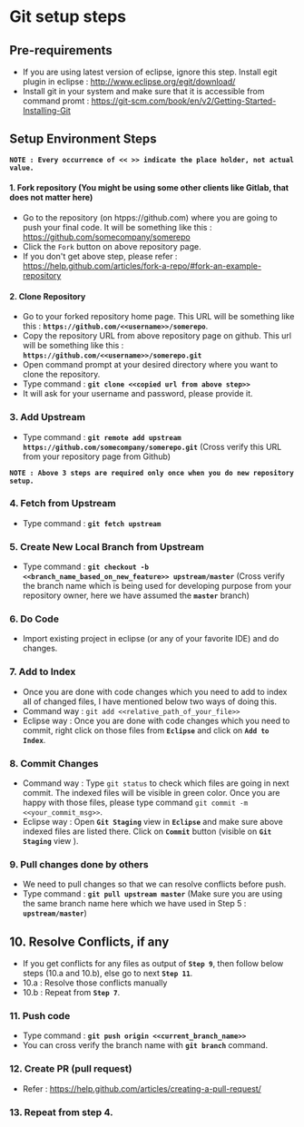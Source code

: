 # Git setup steps

## Pre-requirements
* If you are using latest version of eclipse, ignore this step. Install egit plugin in eclipse : http://www.eclipse.org/egit/download/
* Install git in your system and make sure that it is accessible from command promt : https://git-scm.com/book/en/v2/Getting-Started-Installing-Git

## Setup Environment Steps
**`NOTE : Every occurrence of << >> indicate the place holder, not actual value.`**
#### 1. Fork repository (You might be using some other clients like Gitlab, that does not matter here)
* Go to the repository (on htpps://github.com) where you are going to push your final code. It will be something like this : https://github.com/somecompany/somerepo
* Click the `Fork` button on above repository page.
* If you don't get above step, please refer : https://help.github.com/articles/fork-a-repo/#fork-an-example-repository

#### 2. Clone Repository
* Go to your forked repository home page. This URL will be something like this : **`https://github.com/<<username>>/somerepo`**.
* Copy the repository URL from above repository page on github. This url will be something like this : **`https://github.com/<<username>>/somerepo.git`**
* Open command prompt at your desired directory where you want to clone the repository.
* Type command : **`git clone <<copied url from above step>>`**
* It will ask for your username and password, please provide it.

### 3. Add Upstream
* Type command : **`git remote add upstream https://github.com/somecompany/somerepo.git`** (Cross verify this URL from your repository page from Github)

**`NOTE : Above 3 steps are required only once when you do new repository setup.`**

### 4. Fetch from Upstream
* Type command : **`git fetch upstream`**

### 5. Create New Local Branch from Upstream
* Type command : **`git checkout -b <<branch_name_based_on_new_feature>> upstream/master`** (Cross verify the branch name which is being used for developing purpose from your repository owner, here we have assumed the **`master`** branch)

### 6. Do Code
* Import existing project in eclipse (or any of your favorite IDE)  and do changes.

### 7. Add to Index
* Once you are done with code changes which you need to add to index all of changed files, I have mentioned below two ways of doing this. 
* Command way : `git add <<relative_path_of_your_file>>`
* Eclipse way : Once you are done with code changes which you need to commit, right click on those files from **`Eclipse`** and click on **`Add to Index`**.

### 8. Commit Changes
* Command way : Type `git status` to check which files are going in next commit. The indexed files will be visible in green color. Once you are happy with those files, please type command `git commit -m <<your_commit_msg>>`. 
* Eclipse way : Open **`Git Staging`** view in **`Eclipse`** and make sure above indexed files are listed there. Click on **`Commit`** button (visible on **`Git Staging`** view ).

### 9. Pull changes done by others
* We need to pull changes so that we can resolve conflicts before push.
* Type command : **`git pull upstream master`** (Make sure you are using the same branch name here which we have used in Step 5 : **`upstream/master`**)

## 10. Resolve Conflicts, if any
* If you get conflicts for any files as output of **`Step 9`**, then follow below steps (10.a and 10.b), else go to next **`Step 11`**.
* 10.a : Resolve those conflicts manually
* 10.b : Repeat from **`Step 7`**.

### 11. Push code
* Type command : **`git push origin <<current_branch_name>>`**
* You can cross verify the branch name with **`git branch`** command.

### 12. Create PR (pull request)
* Refer : https://help.github.com/articles/creating-a-pull-request/

### 13. Repeat from step 4.
